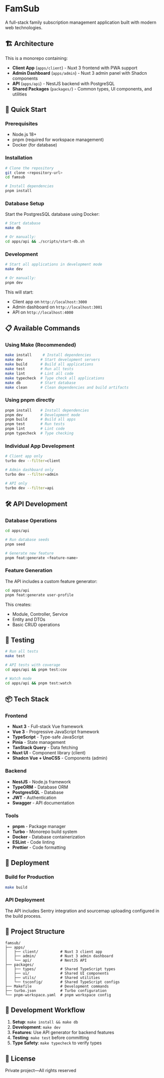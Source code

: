 # FamSub

A full-stack family subscription management application built with modern web technologies.

## 🏗️ Architecture

This is a monorepo containing:

- **Client App** (`apps/client`) - Nuxt 3 frontend with PWA support
- **Admin Dashboard** (`apps/admin`) - Nuxt 3 admin panel with Shadcn components
- **API** (`apps/api`) - NestJS backend with PostgreSQL
- **Shared Packages** (`packages/`) - Common types, UI components, and utilities

## 🚀 Quick Start

### Prerequisites

- Node.js 18+
- pnpm (required for workspace management)
- Docker (for database)

### Installation

```bash
# Clone the repository
git clone <repository-url>
cd famsub

# Install dependencies
pnpm install
```

### Database Setup

Start the PostgresSQL database using Docker:

```bash
# Start database
make db

# Or manually:
cd apps/api && ./scripts/start-db.sh
```

### Development

```bash
# Start all applications in development mode
make dev

# Or manually:
pnpm dev
```

This will start:
- Client app on `http://localhost:3000`
- Admin dashboard on `http://localhost:3001`
- API on `http://localhost:4000`

## 📋 Available Commands

### Using Make (Recommended)

```bash
make install     # Install dependencies
make dev        # Start development servers
make build      # Build all applications
make test       # Run all tests
make lint       # Lint all code
make typecheck  # Type check all applications
make db         # Start database
make clean      # Clean dependencies and build artifacts
```

### Using pnpm directly

```bash
pnpm install    # Install dependencies
pnpm dev        # Development mode
pnpm build      # Build all apps
pnpm test       # Run tests
pnpm lint       # Lint code
pnpm typecheck  # Type checking
```

### Individual App Development

```bash
# Client app only
turbo dev --filter=client

# Admin dashboard only
turbo dev --filter=admin

# API only
turbo dev --filter=api
```

## 🛠️ API Development

### Database Operations

```bash
cd apps/api

# Run database seeds
pnpm seed

# Generate new feature
pnpm feat:generate <feature-name>
```

### Feature Generation

The API includes a custom feature generator:

```bash
cd apps/api
pnpm feat:generate user-profile
```

This creates:
- Module, Controller, Service
- Entity and DTOs
- Basic CRUD operations

## 🧪 Testing

```bash
# Run all tests
make test

# API tests with coverage
cd apps/api && pnpm test:cov

# Watch mode
cd apps/api && pnpm test:watch
```

## 📦 Tech Stack

### Frontend
- **Nuxt 3** - Full-stack Vue framework
- **Vue 3** - Progressive JavaScript framework
- **TypeScript** - Type-safe JavaScript
- **Pinia** - State management
- **TanStack Query** - Data fetching
- **Nuxt UI** - Component library (client)
- **Shadcn Vue + UnoCSS** - Components (admin)

### Backend
- **NestJS** - Node.js framework
- **TypeORM** - Database ORM
- **PostgresSQL** - Database
- **JWT** - Authentication
- **Swagger** - API documentation

### Tools
- **pnpm** - Package manager
- **Turbo** - Monorepo build system
- **Docker** - Database containerization
- **ESLint** - Code linting
- **Prettier** - Code formatting

## 🚢 Deployment

### Build for Production

```bash
make build
```

### API Deployment

The API includes Sentry integration and sourcemap uploading configured in the build process.

## 📁 Project Structure

```
famsub/
├── apps/
│   ├── client/          # Nuxt 3 client app
│   ├── admin/           # Nuxt 3 admin dashboard
│   └── api/             # NestJS API
├── packages/
│   ├── types/           # Shared TypeScript types
│   ├── ui/              # Shared UI components
│   ├── utils/           # Shared utilities
│   └── tsconfig/        # Shared TypeScript configs
├── Makefile             # Development commands
├── turbo.json           # Turbo configuration
└── pnpm-workspace.yaml  # pnpm workspace config
```

## 🤝 Development Workflow

1. **Setup**: `make install && make db`
2. **Development**: `make dev`
3. **Features**: Use API generator for backend features
4. **Testing**: `make test` before committing
5. **Type Safety**: `make typecheck` to verify types

## 📄 License

Private project—All rights reserved